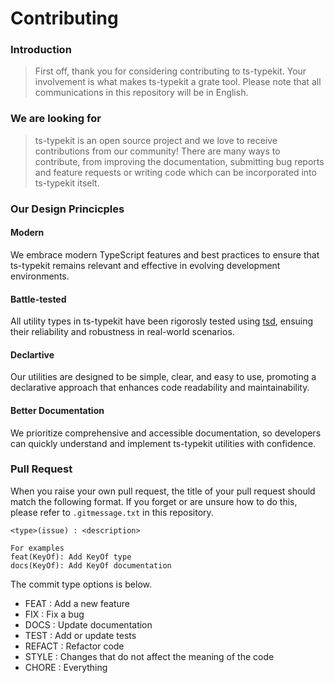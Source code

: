 # Contributing

### Introduction

> First off, thank you for considering contributing to ts-typekit. Your involvement is what makes ts-typekit a grate tool. Please note that all communications in this repository will be in English.

### We are looking for

> ts-typekit is an open source project and we love to receive contributions from our community! There are many ways to contribute, from improving the documentation, submitting bug reports and feature requests or writing code which can be incorporated into ts-typekit itselt.

### Our Design Princicples

#### Modern

We embrace modern TypeScript features and best practices to ensure that ts-typekit remains relevant and effective in evolving development environments.

#### Battle-tested

All utility types in ts-typekit have been rigorosly tested using [tsd](https://github.com/tsdjs/tsd), ensuing their reliability and robustness in real-world scenarios.

#### Declartive

Our utilities are designed to be simple, clear, and easy to use, promoting a declarative approach that enhances code readability and maintainability.

#### Better Documentation

We prioritize comprehensive and accessible documentation, so developers can quickly understand and implement ts-typekit utilities with confidence.

### Pull Request

When you raise your own pull request, the title of your pull request should match the following format. If you forget or are unsure how to do this, please refer to `.gitmessage.txt` in this repository.

```
<type>(issue) : <description>

For examples
feat(KeyOf): Add KeyOf type
docs(KeyOf): Add KeyOf documentation
```

The commit type options is below.

- FEAT : Add a new feature
- FIX : Fix a bug
- DOCS : Update documentation
- TEST : Add or update tests
- REFACT : Refactor code
- STYLE : Changes that do not affect the meaning of the code
- CHORE : Everything
